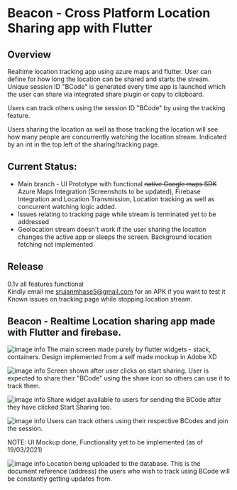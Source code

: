 # Beacon - Cross Platform Location Sharing app with Flutter

## Overview
Realtime location tracking app using azure maps and flutter. User can define for how long the location can be shared and starts the stream. Unique session ID "BCode" is generated every time app is launched which the user can share via integrated share plugin or copy to clipboard.

Users can track others using the session ID "BCode" by using the tracking feature. 

Users sharing the location as well as those tracking the location will see how many people are concurrently watching the location stream. Indicated by an int in the top left of the sharing/tracking page.


## Current Status:
 - Main branch - UI Prototype with functional ~~native Google maps SDK~~ Azure Maps Integration (Screenshots to be updated), Firebase Integration and Location Transmission, Location tracking as well as concurrent watching logic added.
- Issues relating to tracking page while stream is terminated yet to be addressed
- Geolocation stream doesn't work if the user sharing the location changes the active app or sleeps the screen. Background location fetching not implemented

## Release
0.1v all features functional\
Kindly email me srujanmhase5@gmail.com for an APK if you want to test it\
Known issues on tracking page while stopping location stream. 

## Beacon - Realtime Location sharing app made with Flutter and firebase.



![image info](/images/main.jpg)
The main screen made purely by flutter widgets - stack, containers. Design implemented from a self made mockup in Adobe XD

![image info](/images/share.jpg)
Screen shown after user clicks on start sharing. User is expected to share their "BCode" using the share icon so others can use it to track them.

![image info](/images/codeshare.jpg)
Share widget available to users for sending the BCode after they have clicked Start Sharing too.

![image info](/images/track.jpg)
Users can track others using their respective BCodes and join the session. 

NOTE: UI Mockup done, Functionality yet to be implemented (as of 19/03/2021)

![image info](/images/database.JPG)
Location being uploaded to the database. This is the document reference (address) the users who wish to track using BCode will be constantly getting updates from.